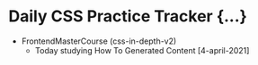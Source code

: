 # Daily CSS Practice Tracker {...}

- FrontendMasterCourse (css-in-depth-v2)
  - Today studying How To Generated Content [4-april-2021]
